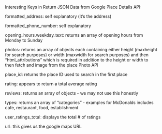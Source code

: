Interesting Keys in Return JSON Data from Google Place Details API:

formatted_address: self explanatory (it’s the address)

formatted_phone_number: self explanatory

opening_hours.weekday_text: returns an array of opening hours from Monday to Sunday

photos: returns an array of objects each containing either height (maxheight for search purposes) or width (maxwidth for search purposes) and then “html_attributions” which is required in addition to the height or width to then fetch and image from the place Photo API

place_id: returns the place ID used to search in the first place

rating: appears to return a total average rating

reviews: returns an array of objects - we may not use this honestly

types: returns an array of “categories” - examples for McDonalds includes cafe, restaurant, food, establishment

user_ratings_total: displays the total # of ratings

url: this gives us the google maps URL
